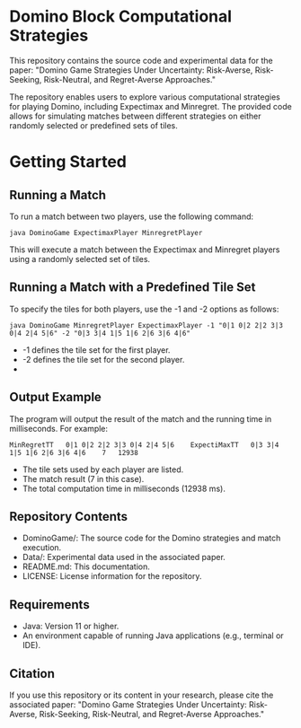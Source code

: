 # Domino Block Computational Strategies
This repository contains the source code and experimental data for the paper:
"Domino Game Strategies Under Uncertainty: Risk-Averse, Risk-Seeking, Risk-Neutral, and Regret-Averse Approaches."

The repository enables users to explore various computational strategies for playing Domino, including Expectimax and Minregret. The provided code allows for simulating matches between different strategies on either randomly selected or predefined sets of tiles.

# Getting Started

## Running a Match
To run a match between two players, use the following command:

```
java DominoGame ExpectimaxPlayer MinregretPlayer
```

This will execute a match between the Expectimax and Minregret players using a randomly selected set of tiles.

## Running a Match with a Predefined Tile Set
To specify the tiles for both players, use the -1 and -2 options as follows:

```
java DominoGame MinregretPlayer ExpectimaxPlayer -1 "0|1 0|2 2|2 3|3 0|4 2|4 5|6" -2 "0|3 3|4 1|5 1|6 2|6 3|6 4|6"
```
+ -1 defines the tile set for the first player.
+ -2 defines the tile set for the second player.
+ 
## Output Example
The program will output the result of the match and the running time in milliseconds. For example:

```
MinRegretTT   0|1 0|2 2|2 3|3 0|4 2|4 5|6    ExpectiMaxTT   0|3 3|4 1|5 1|6 2|6 3|6 4|6    7   12938
```
+ The tile sets used by each player are listed.
+ The match result (7 in this case).
+ The total computation time in milliseconds (12938 ms).

## Repository Contents

+ DominoGame/: The source code for the Domino strategies and match execution.
+ Data/: Experimental data used in the associated paper.
+ README.md: This documentation.
+ LICENSE: License information for the repository.

## Requirements

+ Java: Version 11 or higher.
+ An environment capable of running Java applications (e.g., terminal or IDE).

## Citation

If you use this repository or its content in your research, please cite the associated paper:
"Domino Game Strategies Under Uncertainty: Risk-Averse, Risk-Seeking, Risk-Neutral, and Regret-Averse Approaches."

